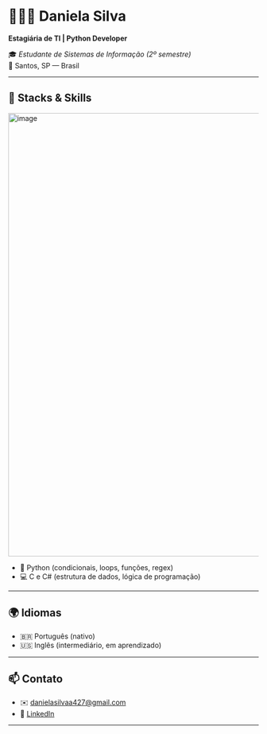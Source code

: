 # 👩🏻‍💻 Daniela Silva  
**Estagiária de TI | Python Developer**

🎓 *Estudante de Sistemas de Informação (2º semestre)*  
📍 Santos, SP — Brasil  

---

## 🚀 Stacks & Skills
<img width="836" height="892" alt="image" src="https://github.com/user-attachments/assets/69bc6bd7-faca-46bd-af9e-92ede9d308e5" />

- 🐍 Python (condicionais, loops, funções, regex)
- 💻 C e C# (estrutura de dados, lógica de programação)

---

## 🌍 Idiomas

- 🇧🇷 Português (nativo)  
- 🇺🇸 Inglês (intermediário, em aprendizado)

---

## 📫 Contato

- ✉️ danielasilvaa427@gmail.com  
- 💼 [LinkedIn](https://www.linkedin.com/in/daniela-da-silva-880b04293/)

---
